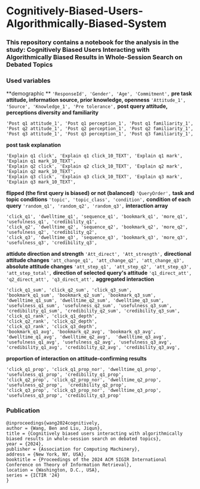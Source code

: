 # Cognitively-Biased-Users-Algorithmically-Biased-System

### This repository contains a notebook for the analysis in the study: Cognitively Biased Users Interacting with Algorithmically Biased Results in Whole-Session Search on Debated Topics

### Used variables

**demographic **
`'ResponseId', 'Gender', 'Age', 'Commitment',`
**pre task attitude, information source, prior knowledge, openness**
`'Attitude_1', 'Source', 'Knowledge_1', 'Pre tolerance',`
**post query attitude, perceptions diversity and familiarity**
```
'Post q1 attitude_1', 'Post q1 perception_1', 'Post q1 familiarity_1', 
'Post q2 attitude_1', 'Post q2 perception_1', 'Post q2 familiarity_1',
'Post q3 attitude_1', 'Post q3 perception_1', 'Post q3 familiarity_1',
```
**post task explanation**
```
'Explain q1 click', 'Explain q1 click_10_TEXT', 'Explain q1 mark', 'Explain q1 mark_10_TEXT',
'Explain q2 click', 'Explain q2 click_10_TEXT', 'Explain q2 mark', 'Explain q2 mark_10_TEXT',
'Explain q3 click', 'Explain q3 click_10_TEXT', 'Explain q3 mark', 'Explain q3 mark_10_TEXT',
```
**flipped (the first query is biased) or not (balanced)**
`'QueryOrder',`
**task and topic conditions**
`'topic', 'topic_class', 'condition',`
**condition of each query**
`'random_q1', 'random_q2', 'random_q3',`
**interaction array**
```
'click_q1', 'dwelltime_q1', 'sequence_q1', 'bookmark_q1', 'more_q1',
'usefulness_q1', 'credibility_q1', 
'click_q2', 'dwelltime_q2', 'sequence_q2', 'bookmark_q2', 'more_q2', 
'usefulness_q2', 'credibility_q2',
'click_q3', 'dwelltime_q3', 'sequence_q3', 'bookmark_q3', 'more_q3', 
'usefulness_q3', 'credibility_q3',
```
**attidute direction and strength**
`'Att_direct', 'Att_strength',`
**directional attitude changes**
`'att_change_q1', 'att_change_q2', 'att_change_q3',`
**absolute attitude changes**
`'att_step_q1', 'att_step_q2', 'att_step_q3', 'att_step_total',`
**direction of selected query's attitude**
`'q1_direct_att', 'q2_direct_att', 'q3_direct_att',`
**aggregated interaction**

```
'click_q1_sum', 'click_q2_sum', 'click_q3_sum',
'bookmark_q1_sum', 'bookmark_q2_sum', 'bookmark_q3_sum',
'dwelltime_q1_sum', 'dwelltime_q2_sum', 'dwelltime_q3_sum',
'usefulness_q1_sum', 'usefulness_q2_sum', 'usefulness_q3_sum',
'credibility_q1_sum', 'credibility_q2_sum', 'credibility_q3_sum',
'click_q1_rank', 'click_q1_depth',
'click_q2_rank', 'click_q2_depth',
'click_q3_rank', 'click_q3_depth',
'bookmark_q1_avg', 'bookmark_q2_avg', 'bookmark_q3_avg',
'dwelltime_q1_avg', 'dwelltime_q2_avg',  'dwelltime_q3_avg',
'usefulness_q1_avg', 'usefulness_q2_avg', 'usefulness_q3_avg',
'credibility_q1_avg', 'credibility_q2_avg', 'credibility_q3_avg',
```
**proportion of interaction on attitude-confirming results**
```
'click_q1_prop', 'click_q1_prop_nor', 'dwelltime_q1_prop',
'usefulness_q1_prop', 'credibility_q1_prop',
'click_q2_prop', 'click_q2_prop_nor', 'dwelltime_q2_prop',
'usefulness_q2_prop',  'credibility_q2_prop',
'click_q3_prop', 'click_q3_prop_nor', 'dwelltime_q3_prop',
'usefulness_q3_prop', 'credibility_q3_prop'
```



### Publication
```
@inproceedings{wang2024cognitively,
author = {Wang, Ben and Liu, Jiqun},
title = {Cognitively biased users interacting with algorithmically biased results in whole-session search on debated topics},
year = {2024},
publisher = {Association for Computing Machinery},
address = {New York, NY, USA},
booktitle = {Proceedings of the 2024 ACM SIGIR International Conference on Theory of Information Retrieval},
location = {Washington, D.C., USA},
series = {ICTIR '24}
}
```
